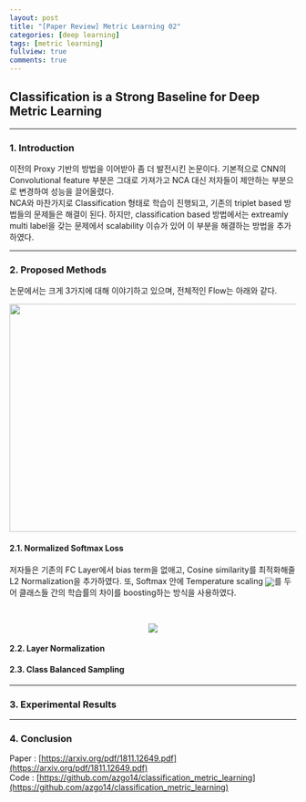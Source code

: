 ```yaml
---
layout: post
title: "[Paper Review] Metric Learning 02"
categories: [deep learning]
tags: [metric learning]
fullview: true
comments: true
---
```



## Classification is a Strong Baseline for Deep Metric Learning

---
### 1. Introduction
이전의 Proxy 기반의 방법을 이어받아 좀 더 발전시킨 논문이다. 기본적으로 CNN의 Convolutional feature 부분은 그대로 가져가고 NCA 대신 저자들이 제안하는 부분으로 변경하여 성능을 끌어올렸다.  
NCA와 마찬가지로 Classification 형태로 학습이 진행되고, 기존의 triplet based 방법들의 문제들은 해결이 된다. 하지만, classification based 방법에서는 extreamly multi label을 갖는 문제에서 scalability 이슈가 있어 이 부분을 해결하는 방법을 추가하였다.

---
### 2. Proposed Methods
논문에서는 크게 3가지에 대해 이야기하고 있으며, 전체적인 Flow는 아래와 같다.
<center><img src='{{ "/assets/images/proxy_10.PNG" | relative_url }}' width="600" height="400"></center>


#### 2.1. Normalized Softmax Loss
저자들은 기존의 FC Layer에서 bias term을 없애고, Cosine similarity를 최적화해줄 L2 Normalization을 추가하였다. 또, Softmax 안에 Temperature scaling <img style="vertical-align:middle" src="http://latex.codecogs.com/png.latex?\dpi{100}\bg_white \sigma"/>를 두어 클래스들 간의 학습률의 차이를 boosting하는 방식을 사용하였다.

<br><center><img style="vertical-align:middle" src="http://latex.codecogs.com/png.latex?\dpi{100}\bg_white L_{Norm} = -\log(\frac{\exp(x^T p_y / \sigma)}{ \sum_{z\in{Z}}\exp(x^T p_z / \sigma)})"/> </center>

#### 2.2. Layer Normalization



#### 2.3. Class Balanced Sampling

---
### 3. Experimental Results


---
### 4. Conclusion



Paper : [https://arxiv.org/pdf/1811.12649.pdf](https://arxiv.org/pdf/1811.12649.pdf)  
Code : [https://github.com/azgo14/classification_metric_learning](https://github.com/azgo14/classification_metric_learning)